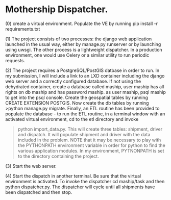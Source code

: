 Mothership Dispatcher.
=====================

(0) create a virtual environment.  Populate the VE by running pip install -r requirements.txt

(1) The project consists of two processes: the django web application launched in the usual
way, either by manage.py runserver or by launching using uwsgi. The other 
process is a lightweight dispatcher.  In a production environment, one would
use Celery or a similar utility to run periodic requests. 

(2) The project requires a PostgreSQL/PostGIS datbase in order to run.  In my submission, I will
include a link to an LXD container including the django web server and a correctly configured 
database. If not using the dehydrated container, create a database called maship, user maship 
has all rights on db maship and has password maship.  as user maship, psql maship to get into the
psql console.  Create the geospatial tables by running CREATE EXTENSION POSTGIS.  Now create the 
db tables by running >python manage.py migrate.  Finally, an ETL routine has been provided 
to populate the database - to run the ETL routine,
in a terminal window with an activated virtual environment, cd to the etl directory and invoke 
>python import_data.py.  This will create three tables: shipment, driver and dispatch. It will 
populate shipment and driver with the data included in the problem.  NOTE that it may be necessary
to play with the PYTHONPATH environment variable in order for python to find the various application
modules.  In my environment, PYTNONPATH is set to the directory containing the project.

(3) Start the web server.

(4) Start the dispatch in another terminal.  Be sure that the virtual environment is activated.
To invoke the dispatcher cd maship/task and then python dispatcher.py.  The dispatcher will cycle
until all shipments have been dispatched and then stop.




